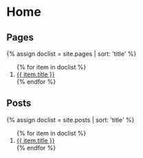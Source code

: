 # Home

## Pages

{% assign doclist = site.pages | sort: 'title' %}
<ol>
{% for item in doclist %}
    <li><a href="{{ item.url }}">{{ item.title }}</a></li>
{% endfor %}
</ol>

## Posts

{% assign doclist = site.posts | sort: 'title' %}
<ol>
{% for item in doclist %}
    <li><a href="{{ item.url }}">{{ item.title }}</a></li>
{% endfor %}
</ol>
